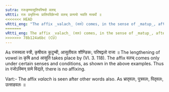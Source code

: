 ```yaml
---
sutra: रजःकृष्यासुतिपरिषदो वलच्
vRtti: रजः प्रभृतिभ्यः प्रातिपदिकेभ्यो वलच् प्रत्ययो भवति मत्वर्थे ॥
<<<<<<< HEAD
vRtti_eng: "The affix _valach_ (वल꣡) comes, in the sense of _matup_, after _rajas_, _krishi_, _asuti_, and _parishad_."
=======
vRtti_eng: The affix _valach_ (वल) comes, in the sense of _matup_, after _rajas_, _krishi_, _asuti_, and _parishad_.
>>>>>>> 78b124a6bc (CU)
---
```

As रजस्वला स्त्री, कृषीवलः कुटुम्बी, आसुतीवलः शौण्डिकः, परिषद्वलो राजा ॥ The lengthening of vowel in कृषि and आसुति takes place by (VI. 3. 118). The affix वलच् comes only under certain senses and conditions, as shown in the above examples. Thus in रजोऽस्मिन् ग्रामे विद्यते, there is no affixing.

Vart:- The affix _valach_ is seen after other words also. As भ्रातृवलः, पुत्रवलः, पितृवलः, उत्साहवलः ॥
